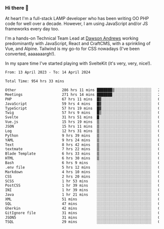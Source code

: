 ### Hi there 👋

<!--
**JamesNock/JamesNock** is a ✨ _special_ ✨ repository because its `README.md` (this file) appears on your GitHub profile.

Here are some ideas to get you started:

- 🔭 I’m currently working on ...
- 🌱 I’m currently learning ...
- 👯 I’m looking to collaborate on ...
- 🤔 I’m looking for help with ...
- 💬 Ask me about ...
- 📫 How to reach me: ...
- 😄 Pronouns: ...
- ⚡ Fun fact: ...
-->
At heart I'm a full-stack LAMP developer who has been writing OO PHP code for well over a decade. However, I am using JavaScript and/or JS frameworks every day too.

I'm a hands-on Technical Team Lead at [Dawson Andrews](https://www.dawsonandrews.com/) working predominantly with JavaScript, React and CraftCMS, with a sprinkling of Vue, and Alpine. Tailwind is my go-to for CSS nowadays (I've been converted, aaaaaaargh!).

In my spare time I've started playing with SvelteKit (it's very, very, nice!).

<!--START_SECTION:waka-->

```txt
From: 13 April 2023 - To: 14 April 2024

Total Time: 954 hrs 33 mins

Other                     286 hrs 11 mins ███████▒░░░░░░░░░░░░░░░░░   29.99 %
Meetings                  271 hrs 14 mins ███████░░░░░░░░░░░░░░░░░░   28.42 %
PHP                       67 hrs 11 mins  █▓░░░░░░░░░░░░░░░░░░░░░░░   07.04 %
JavaScript                59 hrs 4 mins   █▓░░░░░░░░░░░░░░░░░░░░░░░   06.19 %
TypeScript                57 hrs 19 mins  █▓░░░░░░░░░░░░░░░░░░░░░░░   06.01 %
Twig                      57 hrs 9 mins   █▒░░░░░░░░░░░░░░░░░░░░░░░   05.99 %
Svelte                    31 hrs 51 mins  █░░░░░░░░░░░░░░░░░░░░░░░░   03.34 %
Vue.js                    15 hrs 19 mins  ▒░░░░░░░░░░░░░░░░░░░░░░░░   01.61 %
JSON                      15 hrs 11 mins  ▒░░░░░░░░░░░░░░░░░░░░░░░░   01.59 %
Log                       12 hrs 31 mins  ▒░░░░░░░░░░░░░░░░░░░░░░░░   01.31 %
Python                    9 hrs 39 mins   ▒░░░░░░░░░░░░░░░░░░░░░░░░   01.01 %
YAML                      9 hrs 24 mins   ▒░░░░░░░░░░░░░░░░░░░░░░░░   00.99 %
Text                      8 hrs 42 mins   ▒░░░░░░░░░░░░░░░░░░░░░░░░   00.91 %
textmate                  7 hrs 22 mins   ▒░░░░░░░░░░░░░░░░░░░░░░░░   00.77 %
Blade Template            6 hrs 33 mins   ▒░░░░░░░░░░░░░░░░░░░░░░░░   00.69 %
HTML                      6 hrs 30 mins   ▒░░░░░░░░░░░░░░░░░░░░░░░░   00.68 %
Bash                      6 hrs 9 mins    ░░░░░░░░░░░░░░░░░░░░░░░░░   00.65 %
.env file                 5 hrs 12 mins   ░░░░░░░░░░░░░░░░░░░░░░░░░   00.55 %
Markdown                  4 hrs 10 mins   ░░░░░░░░░░░░░░░░░░░░░░░░░   00.44 %
CSS                       2 hrs 20 mins   ░░░░░░░░░░░░░░░░░░░░░░░░░   00.25 %
SCSS                      1 hr 53 mins    ░░░░░░░░░░░░░░░░░░░░░░░░░   00.20 %
PostCSS                   1 hr 39 mins    ░░░░░░░░░░░░░░░░░░░░░░░░░   00.17 %
INI                       1 hr 39 mins    ░░░░░░░░░░░░░░░░░░░░░░░░░   00.17 %
Java                      1 hr 21 mins    ░░░░░░░░░░░░░░░░░░░░░░░░░   00.14 %
XML                       51 mins         ░░░░░░░░░░░░░░░░░░░░░░░░░   00.09 %
SQL                       47 mins         ░░░░░░░░░░░░░░░░░░░░░░░░░   00.08 %
Gherkin                   42 mins         ░░░░░░░░░░░░░░░░░░░░░░░░░   00.07 %
GitIgnore file            31 mins         ░░░░░░░░░░░░░░░░░░░░░░░░░   00.05 %
JSON5                     31 mins         ░░░░░░░░░░░░░░░░░░░░░░░░░   00.05 %
TSQL                      29 mins         ░░░░░░░░░░░░░░░░░░░░░░░░░   00.05 %
```

<!--END_SECTION:waka-->
